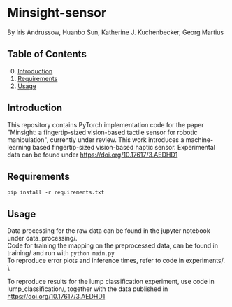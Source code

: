 # Minsight-sensor

By Iris Andrussow, Huanbo Sun, Katherine J. Kuchenbecker, Georg Martius

## Table of Contents

0. [Introduction](#introduction)
0. [Requirements](#requirements)
0. [Usage](#usage)

## Introduction

This repository contains PyTorch implementation code for the paper "Minsight: a fingertip-sized vision-based tactile sensor for robotic manipulation", currently under review. This work introduces a machine-learning based fingertip-sized vision-based haptic sensor. Experimental data can be found under https://doi.org/10.17617/3.AEDHD1 

## Requirements

`pip install -r requirements.txt`

## Usage

Data processing for the raw data can be found in the jupyter notebook under data_processing/. \
Code for training the mapping on the preprocessed data, can be found in training/ and run with `python main.py` \
To reproduce error plots and inference times, refer to code in experiments/. \

To reproduce results for the lump classification experiment, use code in lump_classification/, together with the data published in https://doi.org/10.17617/3.AEDHD1

